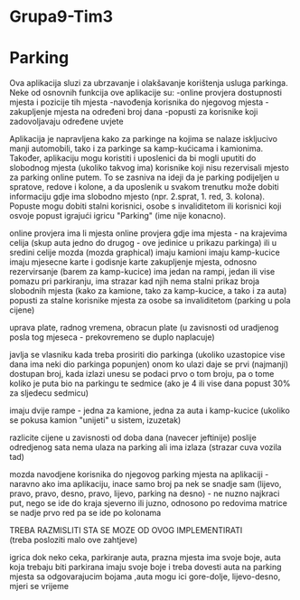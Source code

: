 # Grupa9-Tim3

# Parking

Ova aplikacija sluzi za ubrzavanje i olakšavanje korištenja usluga parkinga. Neke od osnovnih funkcija ove aplikacije su:
-online provjera dostupnosti mjesta i pozicije tih mjesta
-navođenja korisnika do njegovog mjesta
-zakupljenje mjesta na određeni broj dana
-popusti za korisnike koji zadovoljavaju određene uvjete

Aplikacija je napravljena kako za parkinge na kojima se nalaze iskljucivo manji automobili, tako i za parkinge sa kamp-kućicama i kamionima. Također, aplikaciju mogu koristiti i uposlenici da bi mogli uputiti do slobodnog mjesta (ukoliko takvog ima) korisnike koji nisu rezervisali mjesto za parking online putem. To se zasniva na ideji da je parking podijeljen u spratove, redove i kolone, a da uposlenik u svakom trenutku može dobiti informaciju gdje ima slobodno mjesto (npr. 2.sprat, 1. red, 3. kolona). Popuste mogu dobiti stalni korisnici, osobe s invaliditetom ili korisnici koji osvoje popust igrajući igricu "Parking" (ime nije konacno).    


online provjera ima li mjesta
online provjera gdje ima mjesta - na krajevima celija (skup auta jedno do drugog - ove jedinice u prikazu parkinga)
	 ili u sredini celije mozda (mozda graphical)
imaju kamioni
imaju kamp-kucice
imaju mjesecne karte i godisnje karte
zakupljenje mjesta, odnosno rezervirsanje (barem za kamp-kucice)
ima jedan na rampi, jedan ili vise pomazu pri parkiranju, ima strazar kad njih nema
stalni prikaz broja slobodnih mjesta (kako za kamione, tako za kamp-kucice, a tako i za auta)
popusti za stalne korisnike
mjesta za osobe sa invaliditetom (parking u pola cijene)

uprava plate, radnog vremena, obracun plate (u zavisnosti 
	od uradjenog posla tog mjeseca - prekovremeno se duplo naplacuje)

javlja se vlasniku kada treba prosiriti dio parkinga (ukoliko uzastopice vise dana ima neki dio parkinga popunjen)
onom ko ulazi daje se prvi (najmanji) dostupan broj, kada izlazi unesu 
	se podaci prvo o tom broju, pa o tome koliko je puta bio na parkingu te sedmice (ako je 4 ili vise dana popust 30% za sljedecu sedmicu)

imaju dvije rampe - jedna za kamione, 
	jedna za auta i kamp-kucice (ukoliko se pokusa kamion "unijeti" u sistem, izuzetak)

razlicite cijene u zavisnosti od doba dana (navecer jeftinije)
poslije odredjenog sata nema ulaza na parking ali ima izlaza (strazar cuva vozila tad)

mozda navodjene korisnika do njegovog parking 
	mjesta na aplikaciji - naravno ako ima aplikaciju, inace samo broj pa nek se snadje sam
	(lijevo, pravo, pravo, desno, pravo, lijevo, parking na desno) - ne nuzno najkraci put, nego se ide 
	do kraja sjeverno ili juzno, odnosono po redovima matrice se nadje prvo red pa se ide po kolonama



TREBA RAZMISLITI STA SE MOZE OD OVOG IMPLEMENTIRATI  
(treba posloziti malo ove zahtjeve)


igrica dok neko ceka, parkiranje auta, prazna mjesta ima svoje boje, auta koja trebaju biti
	parkirana imaju svoje boje i treba dovesti auta na parking mjesta sa odgovarajucim bojama
	,auta mogu ici gore-dolje, lijevo-desno, mjeri se vrijeme
